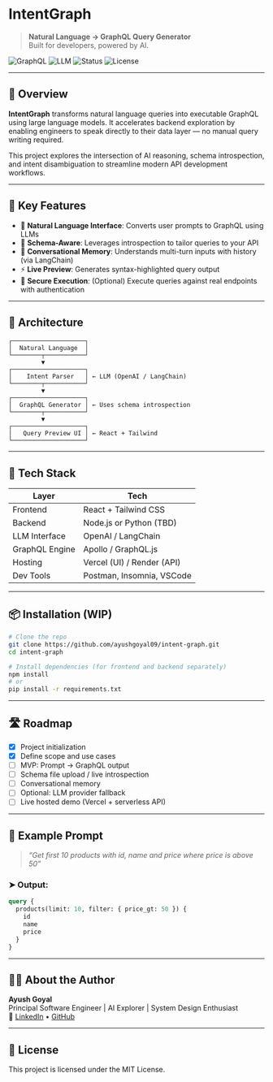 
# IntentGraph

> **Natural Language → GraphQL Query Generator**  
> Built for developers, powered by AI.

![GraphQL](https://img.shields.io/badge/GraphQL-Driven-ff4081.svg)
![LLM](https://img.shields.io/badge/OpenAI%20%7C%20LangChain-Enabled-blueviolet)
![Status](https://img.shields.io/badge/Status-Alpha-orange)
![License](https://img.shields.io/badge/License-MIT-green)

---

## 🚀 Overview

**IntentGraph** transforms natural language queries into executable GraphQL using large language models. It accelerates backend exploration by enabling engineers to speak directly to their data layer — no manual query writing required.

This project explores the intersection of AI reasoning, schema introspection, and intent disambiguation to streamline modern API development workflows.

---

## 🎯 Key Features

- 🧠 **Natural Language Interface**: Converts user prompts to GraphQL using LLMs
- 📘 **Schema-Aware**: Leverages introspection to tailor queries to your API
- 🔁 **Conversational Memory**: Understands multi-turn inputs with history (via LangChain)
- ⚡ **Live Preview**: Generates syntax-highlighted query output
- 🔐 **Secure Execution**: (Optional) Execute queries against real endpoints with authentication

---

## 🧱 Architecture

```
┌────────────────────┐
│  Natural Language  │
└────────┬───────────┘
         ▼
┌────────────────────┐
│    Intent Parser   │ ← LLM (OpenAI / LangChain)
└────────┬───────────┘
         ▼
┌────────────────────┐
│  GraphQL Generator │ ← Uses schema introspection
└────────┬───────────┘
         ▼
┌────────────────────┐
│   Query Preview UI │ ← React + Tailwind
└────────────────────┘
```

---

## 🔧 Tech Stack

| Layer          | Tech                      |
|----------------|---------------------------|
| Frontend       | React + Tailwind CSS      |
| Backend        | Node.js or Python (TBD)   |
| LLM Interface  | OpenAI / LangChain        |
| GraphQL Engine | Apollo / GraphQL.js       |
| Hosting        | Vercel (UI) / Render (API)|
| Dev Tools      | Postman, Insomnia, VSCode |

---

## 📦 Installation (WIP)

```bash
# Clone the repo
git clone https://github.com/ayushgoyal09/intent-graph.git
cd intent-graph

# Install dependencies (for frontend and backend separately)
npm install
# or
pip install -r requirements.txt
```

---

## 🛣️ Roadmap

- [x] Project initialization
- [x] Define scope and use cases
- [ ] MVP: Prompt → GraphQL output
- [ ] Schema file upload / live introspection
- [ ] Conversational memory
- [ ] Optional: LLM provider fallback
- [ ] Live hosted demo (Vercel + serverless API)

---

## 🧪 Example Prompt

> _“Get first 10 products with id, name and price where price is above 50”_

### ➤ Output:

```graphql
query {
  products(limit: 10, filter: { price_gt: 50 }) {
    id
    name
    price
  }
}
```

---

## 👨‍💻 About the Author

**Ayush Goyal**  
Principal Software Engineer | AI Explorer | System Design Enthusiast  
🔗 [LinkedIn](https://www.linkedin.com/in/ayushgoyal09) • [GitHub](https://github.com/ayushgoyal09)

---

## 📄 License

This project is licensed under the MIT License.
